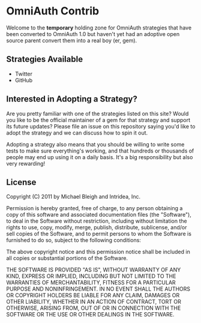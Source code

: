 # OmniAuth Contrib

Welcome to the **temporary** holding zone for OmniAuth strategies that
have been converted to OmniAuth 1.0 but haven't yet had an adoptive open
source parent convert them into a real boy (er, gem).

## Strategies Available

* Twitter
* GitHub

## Interested in Adopting a Strategy?

Are you pretty familiar with one of the strategies listed on this site?
Would you like to be the official maintainer of a gem for that strategy
and support its future updates? Please file an issue on this repository
saying you'd like to adopt the strategy and we can discuss how to spin
it out.

Adopting a strategy also means that you should be willing to write some
tests to make sure everything's working, and that hundreds or thousands
of people may end up using it on a daily basis. It's a big
responsibility but also very rewarding!

## License

Copyright (C) 2011 by Michael Bleigh and Intridea, Inc.

Permission is hereby granted, free of charge, to any person obtaining a copy
of this software and associated documentation files (the "Software"), to deal
in the Software without restriction, including without limitation the rights
to use, copy, modify, merge, publish, distribute, sublicense, and/or sell
copies of the Software, and to permit persons to whom the Software is
furnished to do so, subject to the following conditions:

The above copyright notice and this permission notice shall be included in
all copies or substantial portions of the Software.

THE SOFTWARE IS PROVIDED "AS IS", WITHOUT WARRANTY OF ANY KIND, EXPRESS OR
IMPLIED, INCLUDING BUT NOT LIMITED TO THE WARRANTIES OF MERCHANTABILITY,
FITNESS FOR A PARTICULAR PURPOSE AND NONINFRINGEMENT. IN NO EVENT SHALL THE
AUTHORS OR COPYRIGHT HOLDERS BE LIABLE FOR ANY CLAIM, DAMAGES OR OTHER
LIABILITY, WHETHER IN AN ACTION OF CONTRACT, TORT OR OTHERWISE, ARISING FROM,
OUT OF OR IN CONNECTION WITH THE SOFTWARE OR THE USE OR OTHER DEALINGS IN
THE SOFTWARE.
